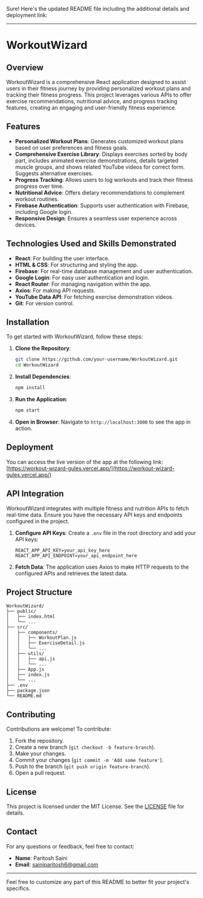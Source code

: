 Sure! Here's the updated README file including the additional details and deployment link:

---

# WorkoutWizard

## Overview

WorkoutWizard is a comprehensive React application designed to assist users in their fitness journey by providing personalized workout plans and tracking their fitness progress. This project leverages various APIs to offer exercise recommendations, nutritional advice, and progress tracking features, creating an engaging and user-friendly fitness experience.

## Features

- **Personalized Workout Plans**: Generates customized workout plans based on user preferences and fitness goals.
- **Comprehensive Exercise Library**: Displays exercises sorted by body part, includes animated exercise demonstrations, details targeted muscle groups, and shows related YouTube videos for correct form. Suggests alternative exercises.
- **Progress Tracking**: Allows users to log workouts and track their fitness progress over time.
- **Nutritional Advice**: Offers dietary recommendations to complement workout routines.
- **Firebase Authentication**: Supports user authentication with Firebase, including Google login.
- **Responsive Design**: Ensures a seamless user experience across devices.

## Technologies Used and Skills Demonstrated

- **React**: For building the user interface.
- **HTML & CSS**: For structuring and styling the app.
- **Firebase**: For real-time database management and user authentication.
- **Google Login**: For easy user authentication and login.
- **React Router**: For managing navigation within the app.
- **Axios**: For making API requests.
- **YouTube Data API**: For fetching exercise demonstration videos.
- **Git**: For version control.

## Installation

To get started with WorkoutWizard, follow these steps:

1. **Clone the Repository**:
   ```bash
   git clone https://github.com/your-username/WorkoutWizard.git
   cd WorkoutWizard
   ```

2. **Install Dependencies**:
   ```bash
   npm install
   ```

3. **Run the Application**:
   ```bash
   npm start
   ```

4. **Open in Browser**:
   Navigate to `http://localhost:3000` to see the app in action.

## Deployment

You can access the live version of the app at the following link:
[https://workout-wizard-gules.vercel.app/](https://workout-wizard-gules.vercel.app/)

## API Integration

WorkoutWizard integrates with multiple fitness and nutrition APIs to fetch real-time data. Ensure you have the necessary API keys and endpoints configured in the project.

1. **Configure API Keys**:
   Create a `.env` file in the root directory and add your API keys:
   ```plaintext
   REACT_APP_API_KEY=your_api_key_here
   REACT_APP_API_ENDPOINT=your_api_endpoint_here
   ```

2. **Fetch Data**:
   The application uses Axios to make HTTP requests to the configured APIs and retrieves the latest data.

## Project Structure

```plaintext
WorkoutWizard/
├── public/
│   ├── index.html
│   └── ...
├── src/
│   ├── components/
│   │   ├── WorkoutPlan.js
│   │   ├── ExerciseDetail.js
│   │   └── ...
│   ├── utils/
│   │   ├── api.js
│   │   └── ...
│   ├── App.js
│   ├── index.js
│   └── ...
├── .env
├── package.json
└── README.md
```

## Contributing

Contributions are welcome! To contribute:

1. Fork the repository.
2. Create a new branch (`git checkout -b feature-branch`).
3. Make your changes.
4. Commit your changes (`git commit -m 'Add some feature'`).
5. Push to the branch (`git push origin feature-branch`).
6. Open a pull request.

## License

This project is licensed under the MIT License. See the [LICENSE](LICENSE) file for details.

## Contact

For any questions or feedback, feel free to contact:

- **Name**: Paritosh Saini
- **Email**: sainiparitosh6@gmail.com

---

Feel free to customize any part of this README to better fit your project's specifics.
